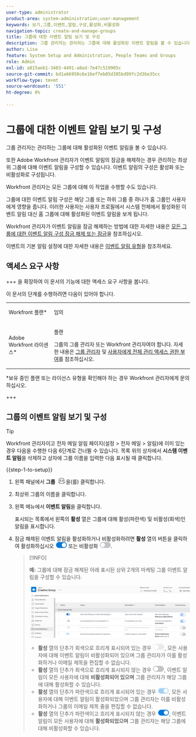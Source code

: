 ```yaml
---
user-type: administrator
product-area: system-administration;user-management
keywords: 보기,그룹,이벤트,알림,구성,활성화,비활성화
navigation-topic: create-and-manage-groups
title: 그룹에 대한 이벤트 알림 보기 및 구성
description: 그룹 관리자는 관리하는 그룹에 대해 활성화된 이벤트 알림을 볼 수 있습니다. 또한 Adobe Workfront 관리자가 이벤트 알림의 잠금을 해제하는 경우 관리하는 최상위 그룹에 대해 이벤트 알림을 구성할 수 있습니다. 이벤트 알림의 구성은 활성화 또는 비활성화로 구성됩니다.
author: Lisa
feature: System Setup and Administration, People Teams and Groups
role: Admin
exl-id: a815aeb1-3403-4491-a8ad-7e47c519905c
source-git-commit: bd1a66950c6e16ef7eb05d385bd99fc2d3be35cc
workflow-type: tm+mt
source-wordcount: '551'
ht-degree: 0%

---
```


# 그룹에 대한 이벤트 알림 보기 및 구성

그룹 관리자는 관리하는 그룹에 대해 활성화된 이벤트 알림을 볼 수 있습니다.

또한 Adobe Workfront 관리자가 이벤트 알림의 잠금을 해제하는 경우 관리하는 최상위 그룹에 대해 이벤트 알림을 구성할 수 있습니다. 이벤트 알림의 구성은 활성화 또는 비활성화로 구성됩니다.

Workfront 관리자는 모든 그룹에 대해 이 작업을 수행할 수도 있습니다.

그룹에 대한 이벤트 알림 구성은 해당 그룹 또는 하위 그룹 중 하나가 홈 그룹인 사용자에게 영향을 줍니다. 이러한 사용자는 사용자 프로필에서 시스템 전체에서 활성화된 이벤트 알림 대신 홈 그룹에 대해 활성화된 이벤트 알림을 보게 됩니다.

Workfront 관리자가 이벤트 알림을 잠금 해제하는 방법에 대한 자세한 내용은 [모든 그룹에 대한 이벤트 알림 구성 잠금 해제 또는 잠금](../../../administration-and-setup/manage-workfront/emails/unlock-configuration-of-event-notifications-for-groups.md)을 참조하십시오.

이벤트의 기본 알림 설정에 대한 자세한 내용은 [이벤트 알림 유형](../../../administration-and-setup/manage-workfront/emails/event-notifications-available-in-wf.md)을 참조하세요.

## 액세스 요구 사항

+++ 을 확장하여 이 문서의 기능에 대한 액세스 요구 사항을 봅니다.

이 문서의 단계를 수행하려면 다음이 있어야 합니다.

<table style="table-layout:auto"> 
 <col> 
 <col> 
 <tbody> 
  <tr> 
   <td role="rowheader">Workfront 플랜*</td> 
   <td> <p>임의</p> </td> 
  </tr> 
  <tr> 
   <td role="rowheader">Adobe Workfront 라이센스*</td> 
   <td> <p>플랜 </p> <p>그룹의 그룹 관리자 또는 Workfront 관리자여야 합니다. 자세한 내용은 <a href="../../../administration-and-setup/manage-groups/group-roles/group-administrators.md" class="MCXref xref">그룹 관리자</a> 및 <a href="../../../administration-and-setup/add-users/configure-and-grant-access/grant-a-user-full-administrative-access.md" class="MCXref xref">사용자에게 전체 관리 액세스 권한 부여</a>를 참조하십시오.</p> </td> 
  </tr> 
 </tbody> 
</table>

&#42;보유 중인 플랜 또는 라이선스 유형을 확인해야 하는 경우 Workfront 관리자에게 문의하십시오.

+++

## 그룹의 이벤트 알림 보기 및 구성

>[!TIP]
>
>Workfront 관리자이고 전자 메일 알림 페이지(설정 > 전자 메일 > 알림)에 이미 있는 경우 다음을 수행한 다음 6단계로 건너뛸 수 있습니다. 목록 위의 상자에서 **시스템 이벤트 알림**&#x200B;을 삭제하고 상자에 그룹 이름을 입력한 다음 표시될 때 클릭합니다.

{{step-1-to-setup}}

1. 왼쪽 패널에서 **그룹** ![](assets/groups-icon.png)을(를) 클릭합니다.

1. 최상위 그룹의 이름을 클릭합니다.
1. 왼쪽 메뉴에서 **이벤트 알림**&#x200B;을 클릭합니다.

   표시되는 목록에서 왼쪽의 **활성** 열은 그룹에 대해 활성(파란색) 및 비활성(회색)인 알림을 표시합니다.

1. 잠금 해제된 이벤트 알림을 활성화하거나 비활성화하려면 <strong>활성</strong> 열의 버튼을 클릭하여 활성화하십시오 <img src="assets/email-notification-enabled-unlocked.png"> 또는 비활성화 <img src="assets/email-notification-disabled-unlocked.png">.

   >[!INFO]
   >
   >**예:** 그룹에 대해 잠금 해제된 아래 표시된 상위 2개의 마케팅 그룹 이벤트 알림을 구성할 수 있습니다.</p> <p> <img src="assets/configure-group-event-notifications.png">
   >* <strong>활성</strong> 열의 단추가 회색으로 흐리게 표시되어 있는 경우 <img src="assets/email-notification-disabled-locked.png">, 모든 사용자에 대해 이벤트 알림이 비활성화되어 있으며 그룹 관리자가 이를 활성화하거나 이메일 제목을 편집할 수 없습니다.
   >* <strong>활성</strong> 열의 단추가 회색으로 흐리게 표시되지 않는 경우 <img src="assets/email-notification-disabled-unlocked.png">, 이벤트 알림이 모든 사용자에 대해 <strong>비활성화되어 있으며</strong> 그룹 관리자가 해당 그룹에 대해 활성화할 수 있습니다.
   >* <strong>활성</strong> 열의 단추가 파란색으로 흐리게 표시되어 있는 경우 <img src="assets/email-notification-enabled-locked.png">, 모든 사용자에 대해 이벤트 알림이 활성화되었으며 그룹 관리자는 이를 비활성화하거나 그룹의 이메일 제목 줄을 편집할 수 없습니다.
   >* <strong>활성</strong> 열의 단추가 파란색이고 흐리게 표시되지 않는 경우 <img src="assets/email-notification-enabled-unlocked.png">, 이벤트 알림이 모든 사용자에 대해 <strong>활성화되었으며</strong> 그룹 관리자는 해당 그룹에 대해 비활성화할 수 있습니다.

<!--
This step (with substeps) is for functionality from a Sprint 3 2021 story that got put on hold. Also see the PDF on the story for some text earlier in the article that needs to be added. 

1. To customize the email subject line of an event notification,
  1. Click the name of the event notification.
  1. In the <strong>Event Notification</strong> box that displays, in the <strong>Email Subject Line</strong> box, change the text and fields, including custom fields, then click <strong>Update</strong> to save the new subject lines for your emails.
  IMPORTANT: The names of the fields added must match the camel case syntax of our database structure. For more information about how our objects and their fields are named in the Workfront database, see the <a href="../../../wf-api/workfront-api.md" class="MCXref xref">Adobe Workfront API</a>.
  For more information about customizing the email subject line of an event notification, see <a href="../../../administration-and-setup/manage-workfront/emails/custom-email-subjects-event-notification.md" class="MCXref xref">Customize email subjects for event notifications</a>. 
-->

